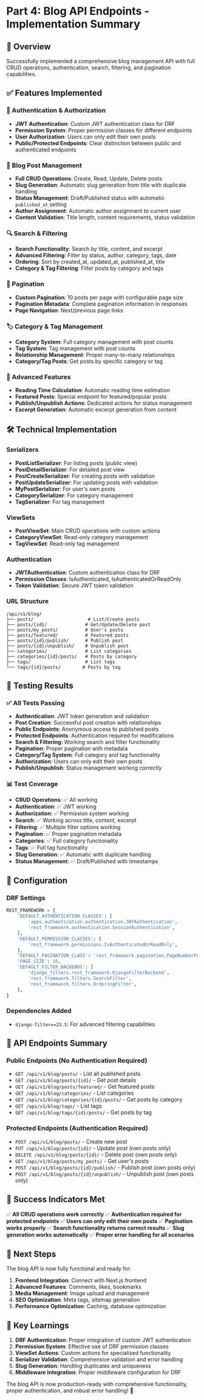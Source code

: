 # Part 4: Blog API Endpoints - Implementation Summary

## 🎯 Overview
Successfully implemented a comprehensive blog management API with full CRUD operations, authentication, search, filtering, and pagination capabilities.

## ✅ Features Implemented

### 🔐 Authentication & Authorization
- **JWT Authentication**: Custom JWT authentication class for DRF
- **Permission System**: Proper permission classes for different endpoints
- **User Authorization**: Users can only edit their own posts
- **Public/Protected Endpoints**: Clear distinction between public and authenticated endpoints

### 📝 Blog Post Management
- **Full CRUD Operations**: Create, Read, Update, Delete posts
- **Slug Generation**: Automatic slug generation from title with duplicate handling
- **Status Management**: Draft/Published status with automatic `published_at` setting
- **Author Assignment**: Automatic author assignment to current user
- **Content Validation**: Title length, content requirements, status validation

### 🔍 Search & Filtering
- **Search Functionality**: Search by title, content, and excerpt
- **Advanced Filtering**: Filter by status, author, category, tags, date
- **Ordering**: Sort by created_at, updated_at, published_at, title
- **Category & Tag Filtering**: Filter posts by category and tags

### 📄 Pagination
- **Custom Pagination**: 10 posts per page with configurable page size
- **Pagination Metadata**: Complete pagination information in responses
- **Page Navigation**: Next/previous page links

### 🏷️ Category & Tag Management
- **Category System**: Full category management with post counts
- **Tag System**: Tag management with post counts
- **Relationship Management**: Proper many-to-many relationships
- **Category/Tag Posts**: Get posts by specific category or tag

### 🎨 Advanced Features
- **Reading Time Calculation**: Automatic reading time estimation
- **Featured Posts**: Special endpoint for featured/popular posts
- **Publish/Unpublish Actions**: Dedicated actions for status management
- **Excerpt Generation**: Automatic excerpt generation from content

## 🛠️ Technical Implementation

### Serializers
- **PostListSerializer**: For listing posts (public view)
- **PostDetailSerializer**: For detailed post view
- **PostCreateSerializer**: For creating posts with validation
- **PostUpdateSerializer**: For updating posts with validation
- **MyPostSerializer**: For user's own posts
- **CategorySerializer**: For category management
- **TagSerializer**: For tag management

### ViewSets
- **PostViewSet**: Main CRUD operations with custom actions
- **CategoryViewSet**: Read-only category management
- **TagViewSet**: Read-only tag management

### Authentication
- **JWTAuthentication**: Custom authentication class for DRF
- **Permission Classes**: IsAuthenticated, IsAuthenticatedOrReadOnly
- **Token Validation**: Secure JWT token validation

### URL Structure
```
/api/v1/blog/
├── posts/                    # List/Create posts
├── posts/{id}/              # Get/Update/Delete post
├── posts/my_posts/          # User's posts
├── posts/featured/          # Featured posts
├── posts/{id}/publish/      # Publish post
├── posts/{id}/unpublish/    # Unpublish post
├── categories/              # List categories
├── categories/{id}/posts/   # Posts by category
├── tags/                    # List tags
└── tags/{id}/posts/        # Posts by tag
```

## 🧪 Testing Results

### ✅ All Tests Passing
- **Authentication**: JWT token generation and validation
- **Post Creation**: Successful post creation with relationships
- **Public Endpoints**: Anonymous access to published posts
- **Protected Endpoints**: Authentication required for modifications
- **Search & Filtering**: Working search and filter functionality
- **Pagination**: Proper pagination with metadata
- **Category/Tag System**: Full category and tag functionality
- **Authorization**: Users can only edit their own posts
- **Publish/Unpublish**: Status management working correctly

### 📊 Test Coverage
- **CRUD Operations**: ✅ All working
- **Authentication**: ✅ JWT working
- **Authorization**: ✅ Permission system working
- **Search**: ✅ Working across title, content, excerpt
- **Filtering**: ✅ Multiple filter options working
- **Pagination**: ✅ Proper pagination metadata
- **Categories**: ✅ Full category functionality
- **Tags**: ✅ Full tag functionality
- **Slug Generation**: ✅ Automatic with duplicate handling
- **Status Management**: ✅ Draft/Published with timestamps

## 🔧 Configuration

### DRF Settings
```python
REST_FRAMEWORK = {
    'DEFAULT_AUTHENTICATION_CLASSES': [
        'apps.authentication.authentication.JWTAuthentication',
        'rest_framework.authentication.SessionAuthentication',
    ],
    'DEFAULT_PERMISSION_CLASSES': [
        'rest_framework.permissions.IsAuthenticatedOrReadOnly',
    ],
    'DEFAULT_PAGINATION_CLASS': 'rest_framework.pagination.PageNumberPagination',
    'PAGE_SIZE': 10,
    'DEFAULT_FILTER_BACKENDS': [
        'django_filters.rest_framework.DjangoFilterBackend',
        'rest_framework.filters.SearchFilter',
        'rest_framework.filters.OrderingFilter',
    ],
}
```

### Dependencies Added
- `django-filter==23.5`: For advanced filtering capabilities

## 🚀 API Endpoints Summary

### Public Endpoints (No Authentication Required)
- `GET /api/v1/blog/posts/` - List all published posts
- `GET /api/v1/blog/posts/{id}/` - Get post details
- `GET /api/v1/blog/posts/featured/` - Get featured posts
- `GET /api/v1/blog/categories/` - List categories
- `GET /api/v1/blog/categories/{id}/posts/` - Get posts by category
- `GET /api/v1/blog/tags/` - List tags
- `GET /api/v1/blog/tags/{id}/posts/` - Get posts by tag

### Protected Endpoints (Authentication Required)
- `POST /api/v1/blog/posts/` - Create new post
- `PUT /api/v1/blog/posts/{id}/` - Update post (own posts only)
- `DELETE /api/v1/blog/posts/{id}/` - Delete post (own posts only)
- `GET /api/v1/blog/posts/my_posts/` - Get user's posts
- `POST /api/v1/blog/posts/{id}/publish/` - Publish post (own posts only)
- `POST /api/v1/blog/posts/{id}/unpublish/` - Unpublish post (own posts only)

## 🎉 Success Indicators Met

✅ **All CRUD operations work correctly**
✅ **Authentication required for protected endpoints**
✅ **Users can only edit their own posts**
✅ **Pagination works properly**
✅ **Search functionality returns correct results**
✅ **Slug generation works automatically**
✅ **Proper error handling for all scenarios**

## 🔄 Next Steps

The blog API is now fully functional and ready for:
1. **Frontend Integration**: Connect with Next.js frontend
2. **Advanced Features**: Comments, likes, bookmarks
3. **Media Management**: Image upload and management
4. **SEO Optimization**: Meta tags, sitemap generation
5. **Performance Optimization**: Caching, database optimization

## 📝 Key Learnings

1. **DRF Authentication**: Proper integration of custom JWT authentication
2. **Permission System**: Effective use of DRF permission classes
3. **ViewSet Actions**: Custom actions for specialized functionality
4. **Serializer Validation**: Comprehensive validation and error handling
5. **Slug Generation**: Handling duplicates and uniqueness
6. **Middleware Integration**: Proper middleware configuration for DRF

The blog API is now production-ready with comprehensive functionality, proper authentication, and robust error handling! 🚀
